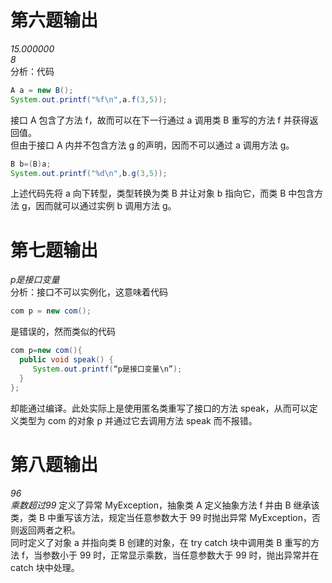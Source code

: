 # 第六题输出
*15.000000
<br>8*
<br>分析：代码
```java
A a = new B();
System.out.printf("%f\n",a.f(3,5));
```
接口 A 包含了方法 f，故而可以在下一行通过 a 调用类 B 重写的方法 f 并获得返回值。
<br>但由于接口 A 内并不包含方法 g 的声明，因而不可以通过 a 调用方法 g。
```java
B b=(B)a;
System.out.printf("%d\n",b.g(3,5));
```
上述代码先将 a 向下转型，类型转换为类 B 并让对象 b 指向它，而类 B 中包含方法 g，因而就可以通过实例 b 调用方法 g。
# 第七题输出
*p是接口变量*
<br>分析：接口不可以实例化，这意味着代码
```java
com p = new com();
```
是错误的，然而类似的代码
```java
com p=new com(){
  public void speak() {
     System.out.printf(“p是接口变量\n”);
  }
};
```
却能通过编译。此处实际上是使用匿名类重写了接口的方法 speak，从而可以定义类型为 com 的对象 p 并通过它去调用方法 speak 而不报错。
# 第八题输出
*96
<br>乘数超过99*
定义了异常 MyException，抽象类 A 定义抽象方法 f 并由 B 继承该类，类 B 中重写该方法，规定当任意参数大于 99 时抛出异常 MyException，否则返回两者之积。
<br>同时定义了对象 a 并指向类 B 创建的对象，在 try catch 块中调用类 B 重写的方法 f，当参数小于 99 时，正常显示乘数，当任意参数大于 99 时，抛出异常并在 catch 块中处理。